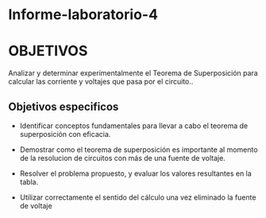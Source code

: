 # Informe-laboratorio-4


# OBJETIVOS


Analizar y determinar experimentalmente el Teorema de Superposición para calcular las corriente y voltajes que pasa por el circuito..

## Objetivos especificos

* Identificar conceptos fundamentales para llevar a cabo el teorema de superposición con eficacia.

* Demostrar como el teorema de superposición es importante al momento de la resolucion de circuitos con más de una fuente de voltaje.

* Resolver el problema propuesto, y evaluar los valores resultantes en la tabla.

* Utilizar correctamente el sentido del cálculo una vez eliminado la fuente de voltaje
